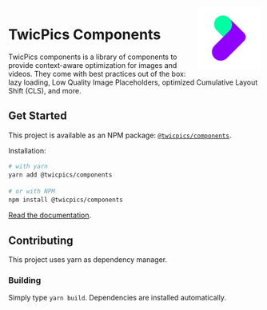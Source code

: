 <img align="right" width="25%" src="https://raw.githubusercontent.com/twicpics/components/main/logo.png">

# TwicPics Components

TwicPics components is a library of components to provide context-aware optimization for images and videos. They come with best practices out of the box: lazy loading, Low Quality Image Placeholders, optimized Cumulative Layout Shift (CLS), and more.

## Get Started

This project is available as an NPM package: [`@twicpics/components`](https://www.npmjs.com/package/@twicpics/components).

Installation:

```sh
# with yarn
yarn add @twicpics/components

# or with NPM
npm install @twicpics/components
```

[Read the documentation](./documentation).

## Contributing

This project uses yarn as dependency manager.

### Building 

Simply type `yarn build`. Dependencies are installed automatically.
